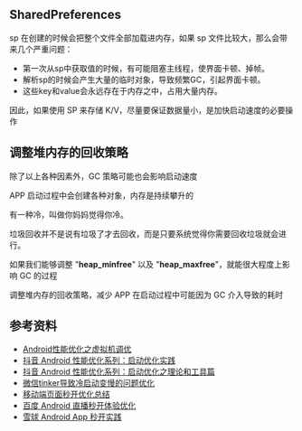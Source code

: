 
## SharedPreferences

sp 在创建的时候会把整个文件全部加载进内存，如果 sp 文件比较大，那么会带来几个严重问题：

- 第一次从sp中获取值的时候，有可能阻塞主线程，使界面卡顿、掉帧。
- 解析sp的时候会产生大量的临时对象，导致频繁GC，引起界面卡顿。
- 这些key和value会永远存在于内存之中，占用大量内存。

因此，如果使用 SP 来存储 K/V，尽量要保证数据量小，是加快启动速度的必要操作

## 调整堆内存的回收策略

除了以上各种因素外，GC 策略可能也会影响启动速度

APP 启动过程中会创建各种对象，内存是持续攀升的

有一种冷，叫做你妈妈觉得你冷。

垃圾回收并不是说有垃圾了才去回收，而是只要系统觉得你需要回收垃圾就会进行。

如果我们能够调整 "**heap_minfree**" 以及 "**heap_maxfree**"，就能很大程度上影响 GC 的过程

调整堆内存的回收策略，减少 APP 在启动过程中可能因为 GC 介入导致的耗时

## 参考资料

- [Android性能优化之虚拟机调优](https://weishu.me/2016/12/23/dive-into-android-optimize-vm-heap/)
- [抖音 Android 性能优化系列：启动优化实践](https://juejin.cn/post/7080065015197204511)
- [抖音 Android 性能优化系列：启动优化之理论和工具篇](https://juejin.cn/post/7058080006022856735)
- [微信tinker导致冷启动变慢的问题优化](https://blog.csdn.net/yun_hen/article/details/122201779)
- [移动端页面秒开优化总结](https://juejin.cn/post/7121636526596816933)
- [百度 Android 直播秒开体验优化](https://juejin.cn/post/7174596046641692709)
- [雪球 Android App 秒开实践](https://juejin.cn/post/7081606242212413447)